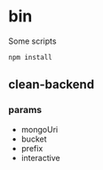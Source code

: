 # bin

Some scripts 

```shell
npm install
```

## clean-backend

### params

* mongoUri
* bucket 
* prefix
* interactive

